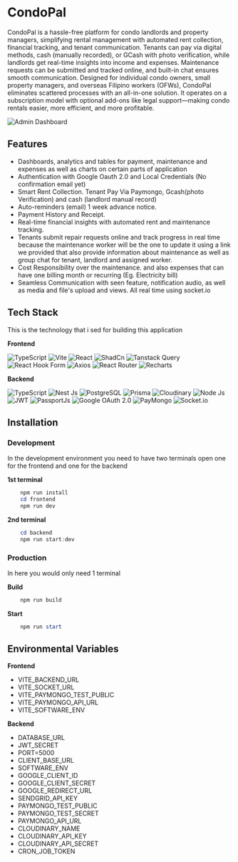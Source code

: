 # CondoPal

CondoPal is a hassle-free platform for condo landlords and property managers, simplifying rental management with automated rent collection, financial tracking, and tenant communication. Tenants can pay via digital methods, cash (manually recorded), or GCash with photo verification, while landlords get real-time insights into income and expenses. Maintenance requests can be submitted and tracked online, and built-in chat ensures smooth communication. Designed for individual condo owners, small property managers, and overseas Filipino workers (OFWs), CondoPal eliminates scattered processes with an all-in-one solution. It operates on a subscription model with optional add-ons like legal support—making condo rentals easier, more efficient, and more profitable.

![Admin Dashboard](https://res.cloudinary.com/dslm0pp9s/image/upload/v1749274417/CondoPal_Dashboard_iepbw0.jpg)

## Features
- Dashboards, analytics and tables for payment, maintenance and expenses as well as charts on certain parts of application
- Authentication with Google Oauth 2.0 and Local Credentials (No confirmation email yet)
- Smart Rent Collection. Tenant Pay Via Paymongo, Gcash(photo Verification) and cash (landlord manual record)
- Auto-reminders (email) 1 week advance notice.
- Payment History and Receipt.
- Real-time financial insights with automated rent and maintenance tracking.
- Tenants submit repair requests online and track progress in real time because the maintenance worker will be the one to update it using a link we provided that also provide information about maintenance as well as group chat for tenant, landlord and assigned worker.
- Cost Responsibility over the maintenance. and also expenses that can have one billing month or recurring (Eg. Electricity bill)
- Seamless Communication with seen feature, notification audio, as well as media and file's upload and views. All real time using socket.io

## Tech Stack
This is the technology that i sed for building this application

**Frontend**

![TypeScript](https://img.shields.io/badge/TypeScript-3178C6?logo=typescript&logoColor=fff)
![Vite](https://img.shields.io/badge/Vite-B73BFE?style=for-the-badge&logo=vite&logoColor=FFD62E)
![React](https://img.shields.io/badge/React-20232A?style=for-the-badge&logo=react&logoColor=61DAFB)
![ShadCn](https://img.shields.io/badge/shadcn%2Fui-000?logo=shadcnui&logoColor=fff)
![Tanstack Query](https://img.shields.io/badge/React_Query-FF4154?style=for-the-badge&logo=ReactQuery&logoColor=white)
![React Hook Form](https://img.shields.io/badge/React%20Hook%20Form-EC5990?logo=reacthookform&logoColor=fff)
![Axios](https://img.shields.io/badge/axios-671ddf?&style=for-the-badge&logo=axios&logoColor=white)
![React Router](https://img.shields.io/badge/React_Router-CA4245?logo=react-router&logoColor=white)
![Recharts](https://img.shields.io/badge/Recharts-2.15.1-FF6B81?logo=recharts&logoColor=white&style=flat-square)

**Backend**

![TypeScript](https://img.shields.io/badge/TypeScript-3178C6?logo=typescript&logoColor=fff)
![Nest Js](https://img.shields.io/badge/nestjs-E0234E?style=for-the-badge&logo=nestjs&logoColor=white)
![PostgreSQL](https://img.shields.io/badge/PostgreSQL-316192?style=for-the-badge&logo=postgresql&logoColor=white)
![Prisma](https://img.shields.io/badge/Prisma-2D3748?logo=prisma&logoColor=white)
![Cloudinary](https://img.shields.io/badge/Cloudinary-3448C5?style=for-the-badge&logo=Cloudinary&logoColor=white)
![Node Js](https://img.shields.io/badge/Node%20js-339933?style=for-the-badge&logo=nodedotjs&logoColor=white)
![JWT](https://img.shields.io/badge/JWT-000000?style=for-the-badge&logo=JSON%20web%20tokens&logoColor=white)
![PassportJs](https://img.shields.io/badge/Passport.js-24a357?style=for-the-badge&logo=passport&logoColor=white)
![Google OAuth 2.0](https://img.shields.io/badge/Google_OAuth_2.0-4285F4?logo=google&logoColor=white&style=flat-square)
![PayMongo](https://img.shields.io/badge/PayMongo-00B14F?logo=data:image/svg+xml;base64,BASE64_SVG_DATA&logoColor=white&style=flat-square)
![Socket.io](https://img.shields.io/badge/Socket.io-010101??style=flat-square&logo=Socket.io&logoColor=white)

## Installation

### Development

In the development environment you need to have two terminals open one for the frontend and one for the backend

**1st terminal**
```powershell
    npm run install
    cd frontend 
    npm run dev
```

**2nd terminal**
```powershell
    cd backend
    npm run start:dev
```

### Production
In here you would only need 1 terminal

**Build**
```powershell
    npm run build
```

**Start**
```powershell
    npm run start
```

## Environmental Variables
**Frontend**
- VITE_BACKEND_URL
- VITE_SOCKET_URL
- VITE_PAYMONGO_TEST_PUBLIC
- VITE_PAYMONGO_API_URL
- VITE_SOFTWARE_ENV

**Backend**
- DATABASE_URL
- JWT_SECRET
- PORT=5000
- CLIENT_BASE_URL
- SOFTWARE_ENV
- GOOGLE_CLIENT_ID
- GOOGLE_CLIENT_SECRET
- GOOGLE_REDIRECT_URL
- SENDGRID_API_KEY
- PAYMONGO_TEST_PUBLIC
- PAYMONGO_TEST_SECRET
- PAYMONGO_API_URL
- CLOUDINARY_NAME
- CLOUDINARY_API_KEY
- CLOUDINARY_API_SECRET
- CRON_JOB_TOKEN